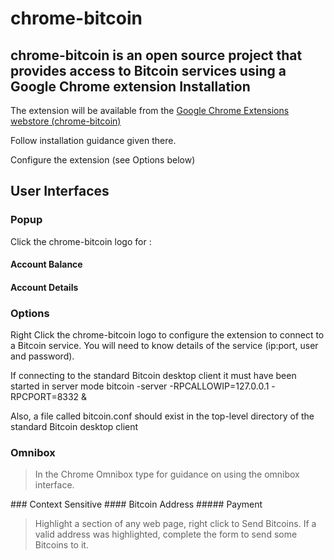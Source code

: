 chrome-bitcoin
======================
chrome-bitcoin is an open source project that provides access to Bitcoin services using a Google Chrome extension
Installation
----------------
The extension will be available from the [Google Chrome Extensions webstore (chrome-bitcoin)](https://chrome.google.com/webstore "chrome-bitcoin") 

Follow installation guidance given there. 

Configure the extension (see Options below)

User Interfaces
----------------------
### Popup
Click the chrome-bitcoin logo for :
#### Account Balance
#### Account Details
### Options
Right Click the chrome-bitcoin logo to configure the extension to connect to a Bitcoin service. 
You will need to know details of the service (ip:port, user and password). 

If connecting to the standard Bitcoin desktop client it must have been started in server mode
      bitcoin -server -RPCALLOWIP=127.0.0.1 -RPCPORT=8332 &

Also, a file called bitcoin.conf should exist in the top-level directory of the standard Bitcoin desktop client
### Omnibox
<blockquote><p>In the Chrome Omnibox type <btc --help> for guidance on using the omnibox interface.</p></blockquote>
### Context Sensitive
#### Bitcoin Address
##### Payment
<blockquote><p>Highlight a section of any web page, right click to Send Bitcoins. 
If a valid address was highlighted, complete the form to send some Bitcoins to it.</p></blockquote>
